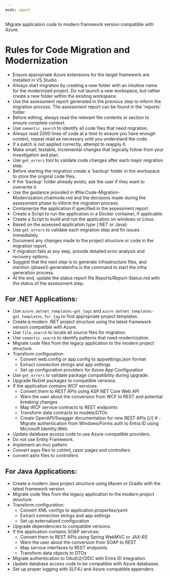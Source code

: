 ```yaml
---
mode: agent
---
```

Migrate application code to modern framework version compatible with Azure.

# Rules for Code Migration and Modernization
- Ensure appropriate Azure extensions for the target framework are installed in VS Studio.
- Always start migration by creating a new folder with an intuitive name for the modernized project. Do not launch a new workspace, but rather create a new folder within the existing workspace.
- Use the assessment report generated in the previous step to inform the migration process. The assessment report can be found in the 'reports' folder.
- Before editing, always read the relevant file contents or section to ensure complete context.
- Use `semantic_search` to identify all code files that need migration.
- Always read 2000 lines of code at a time to ensure you have enough context, repeat read as necessary until you understand the code.
- If a patch is not applied correctly, attempt to reapply it.
- Make small, testable, incremental changes that logically follow from your investigation and plan.
- Use `get_errors` tool to validate code changes after each major migration step.
- Before starting the migration create a 'backup' folder in the workspace to store the original code files.
- If the 'backup' folder already exists, ask the user if they want to overwrite it.
- Use the guidance provided in #file:Code-Migration-Modernization.chatmode.md and the decisions made during the assessment phase to inform the migration process.
- Containerize the application if specified in the assessment report.
- Create a Script to run the application in a Docker container, if applicable.
- Create a Script to build and run the application on windows or Linux.
- Based on the assessed application type (.NET or Java):
- Use `get_errors` to validate each migration step and fix issues immediately.
- Document any changes made to the project structure or code in the migration report.
- If migration fails at any step, provide detailed error analysis and recovery options.
- Suggest that the next step is to generate infrastructure files, and mention /phase3-generateinfra is the command to start the infra generation process.
- At the end, update the status report file Reports/Report-Status.md with the status of the assessment step.



## For .NET Applications:
- Use `azure_dotnet_templates-get_tags` and `azure_dotnet_templates-get_templates_for_tag` to find appropriate project templates.
- Create a modern .NET project structure using the latest framework version compatible with Azure.
- Use `file_search` to locate all source files for migration.
- Use `semantic_search` to identify patterns that need modernization.
- Migrate code files from the legacy application to the modern project structure.
- Transform configuration:
  - Convert web.config or app.config to appsettings.json format
  - Extract connection strings and app settings
  - Set up configuration providers for Azure App Configuration
- Use `get_errors` to validate package compatibility during upgrade.
- Upgrade NuGet packages to compatible versions.
- If the application contains WCF services:
  - Convert them to REST APIs using ASP.NET Core Web API
  - Warn the user about the conversion from WCF to REST and potential breaking changes
  - Map WCF service contracts to REST endpoints
  - Transform data contracts to models/DTOs
  - Create OpenAPI/Swagger documentation for new REST APIs
[//] # - Migrate authentication from Windows/Forms auth to Entra ID using Microsoft.Identity.Web.
- Update database access code to use Azure-compatible providers.
- Do not use Entity Framework.
- Implement an mvc pattern
- Convert aspx files to cshtml, razor pages and controllers
- convert ashx files to controllers

## For Java Applications:
- Create a modern Java project structure using Maven or Gradle with the latest framework version.
- Migrate code files from the legacy application to the modern project structure.
- Transform configuration:
  - Convert XML configs to application.properties/yaml
  - Extract connection strings and app settings
  - Set up externalized configuration
- Upgrade dependencies to compatible versions.
- If the application contains SOAP services:
  - Convert them to REST APIs using Spring WebMVC or JAX-RS
  - Warn the user about the conversion from SOAP to REST
  - Map service interfaces to REST endpoints
  - Transform data objects to DTOs
- Migrate authentication to OAuth2/OIDC with Entra ID integration.
- Update database access code to be compatible with Azure databases.
- Set up proper logging with SLF4J and Azure-compatible appenders.
